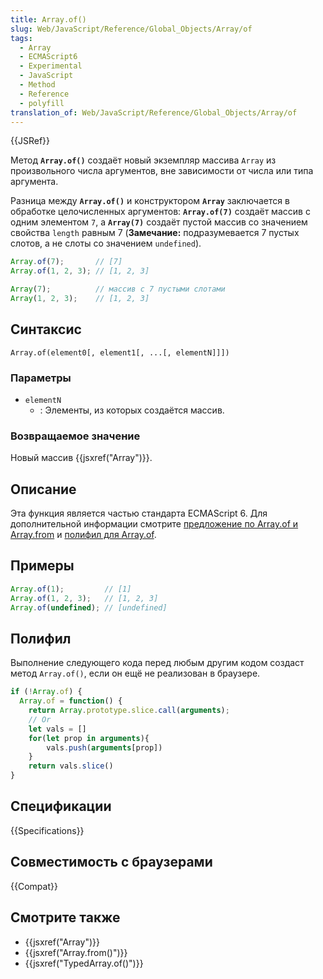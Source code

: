 ```yaml
---
title: Array.of()
slug: Web/JavaScript/Reference/Global_Objects/Array/of
tags:
  - Array
  - ECMAScript6
  - Experimental
  - JavaScript
  - Method
  - Reference
  - polyfill
translation_of: Web/JavaScript/Reference/Global_Objects/Array/of
---
```


{{JSRef}}

Метод **`Array.of()`** создаёт новый экземпляр массива `Array` из произвольного числа аргументов, вне зависимости от числа или типа аргумента.

Разница между **`Array.of()`** и конструктором **`Array`** заключается в обработке целочисленных аргументов: **`Array.of(7)`** создаёт массив с одним элементом `7`, а **`Array(7)`** создаёт пустой массив со значением свойства `length` равным 7 (**Замечание:** подразумевается 7 пустых слотов, а не слоты со значением `undefined`).

```js
Array.of(7);       // [7]
Array.of(1, 2, 3); // [1, 2, 3]

Array(7);          // массив с 7 пустыми слотами
Array(1, 2, 3);    // [1, 2, 3]
```

## Синтаксис

```
Array.of(element0[, element1[, ...[, elementN]]])
```

### Параметры

- `elementN`
  - : Элементы, из которых создаётся массив.

### Возвращаемое значение

Новый массив {{jsxref("Array")}}.

## Описание

Эта функция является частью стандарта ECMAScript 6. Для дополнительной информации смотрите [предложение по Array.of и Array.from](https://gist.github.com/rwaldron/1074126) и [полифил для Array.of](https://gist.github.com/rwaldron/3186576).

## Примеры

```js
Array.of(1);         // [1]
Array.of(1, 2, 3);   // [1, 2, 3]
Array.of(undefined); // [undefined]
```

## Полифил

Выполнение следующего кода перед любым другим кодом создаст метод `Array.of()`, если он ещё не реализован в браузере.

```js
if (!Array.of) {
  Array.of = function() {
    return Array.prototype.slice.call(arguments);
    // Or
    let vals = []
    for(let prop in arguments){
        vals.push(arguments[prop])
    }
    return vals.slice()
}
```

## Спецификации

{{Specifications}}

## Совместимость с браузерами

{{Compat}}

## Смотрите также

- {{jsxref("Array")}}
- {{jsxref("Array.from()")}}
- {{jsxref("TypedArray.of()")}}
